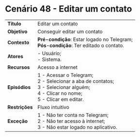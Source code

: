 # Cenário 48 - Editar um contato

|        |                   |  
| -------  |  :------------------------------------|
|**Título** | Editar um contato |
|**Objetivo** | Conseguir editar um contato|
|**Contexto** |**Pré-condição**: Estar logado no Telegram;<br>**Pós-condição**: Ter editado o contato.|
|**Atores**   | - Usuário;<br> - Sistema.       | 
|**Recursos** | Acesso a internet|
|**Episódios**| 1 - Acessar o Telegram; <br>2 - Selecionar a aba de contatos;<br>3 - Selecionar alguém;<br>4 - Clicar no nome;<br>5 - Clicar em editar.
|**Restrições**| Fluxo intuitivo| 
|**Exceção**| 1 - Não ter conta no Telegram;<br> 2 - Não ter acesso à internet;<br>3 - Não estar logado no aplicativo.|

 